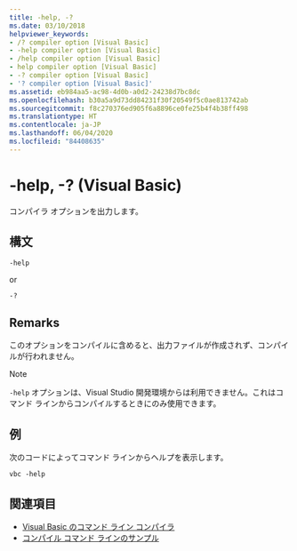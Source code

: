 ```yaml
---
title: -help, -?
ms.date: 03/10/2018
helpviewer_keywords:
- /? compiler option [Visual Basic]
- -help compiler option [Visual Basic]
- /help compiler option [Visual Basic]
- help compiler option [Visual Basic]
- -? compiler option [Visual Basic]
- '? compiler option [Visual Basic]'
ms.assetid: eb984aa5-ac98-4d0b-a0d2-24238d7bc8dc
ms.openlocfilehash: b30a5a9d73dd84231f30f20549f5c0ae813742ab
ms.sourcegitcommit: f8c270376ed905f6a8896ce0fe25b4f4b38ff498
ms.translationtype: HT
ms.contentlocale: ja-JP
ms.lasthandoff: 06/04/2020
ms.locfileid: "84408635"
---
```

# <a name="-help---visual-basic"></a>-help, -? (Visual Basic)
コンパイラ オプションを出力します。  
  
## <a name="syntax"></a>構文  
  
```console  
-help  
```

or  

```console
-?  
```  
  
## <a name="remarks"></a>Remarks  
 このオプションをコンパイルに含めると、出力ファイルが作成されず、コンパイルが行われません。  
  
> [!NOTE]
> `-help` オプションは、Visual Studio 開発環境からは利用できません。これはコマンド ラインからコンパイルするときにのみ使用できます。  
  
## <a name="example"></a>例  
 次のコードによってコマンド ラインからヘルプを表示します。  
  
```console  
vbc -help  
```  
  
## <a name="see-also"></a>関連項目

- [Visual Basic のコマンド ライン コンパイラ](index.md)
- [コンパイル コマンド ラインのサンプル](sample-compilation-command-lines.md)
